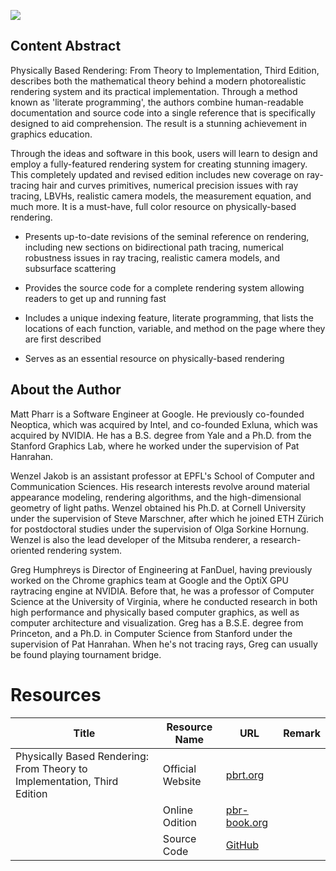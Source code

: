 ![](https://images-cn.ssl-images-amazon.com/images/I/51zeQMHETlL.jpg)

## Content Abstract

Physically Based Rendering: From Theory to Implementation, Third Edition, describes both the mathematical theory behind a modern photorealistic rendering system and its practical implementation. Through a method known as 'literate programming', the authors combine human-readable documentation and source code into a single reference that is specifically designed to aid comprehension. The result is a stunning achievement in graphics education.

Through the ideas and software in this book, users will learn to design and employ a fully-featured rendering system for creating stunning imagery. This completely updated and revised edition includes new coverage on ray-tracing hair and curves primitives, numerical precision issues with ray tracing, LBVHs, realistic camera models, the measurement equation, and much more. It is a must-have, full color resource on physically-based rendering.

* Presents up-to-date revisions of the seminal reference on rendering, including new sections on bidirectional path tracing, numerical robustness issues in ray tracing, realistic camera models, and subsurface scattering

* Provides the source code for a complete rendering system allowing readers to get up and running fast

* Includes a unique indexing feature, literate programming, that lists the locations of each function, variable, and method on the page where they are first described

* Serves as an essential resource on physically-based rendering

## About the Author

Matt Pharr is a Software Engineer at Google. He previously co-founded Neoptica, which was acquired by Intel, and co-founded Exluna, which was acquired by NVIDIA. He has a B.S. degree from Yale and a Ph.D. from the Stanford Graphics Lab, where he worked under the supervision of Pat Hanrahan.

Wenzel Jakob is an assistant professor at EPFL's School of Computer and Communication Sciences. His research interests revolve around material appearance modeling, rendering algorithms, and the high-dimensional geometry of light paths. Wenzel obtained his Ph.D. at Cornell University under the supervision of Steve Marschner, after which he joined ETH Zürich for postdoctoral studies under the supervision of Olga Sorkine Hornung. Wenzel is also the lead developer of the Mitsuba renderer, a research-oriented rendering system.

Greg Humphreys is Director of Engineering at FanDuel, having previously worked on the Chrome graphics team at Google and the OptiX GPU raytracing engine at NVIDIA. Before that, he was a professor of Computer Science at the University of Virginia, where he conducted research in both high performance and physically based computer graphics, as well as computer architecture and visualization. Greg has a B.S.E. degree from Princeton, and a Ph.D. in Computer Science from Stanford under the supervision of Pat Hanrahan. When he's not tracing rays, Greg can usually be found playing tournament bridge.

# Resources

|Title|Resource Name|URL|Remark|
|---|---|---|---|
|Physically Based Rendering: From Theory to Implementation, Third Edition|Official Website|[pbrt.org](https://www.pbrt.org/)||
||Online Odition|[pbr-book.org](https://www.pbrt.org/)||
||Source Code|[GitHub](https://github.com/mmp/pbrt-v3/)||
